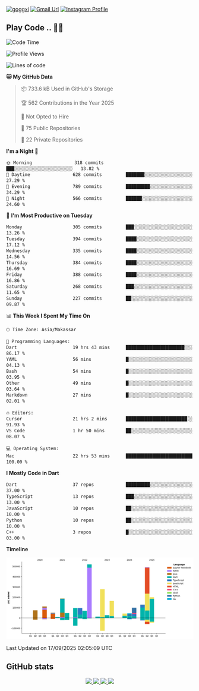[![goggxi](https://img.shields.io/badge/Portofolio-Goggxi-orange)](https://goggxi.github.io)
[![Gmail Url](https://img.shields.io/twitter/url?label=Goggxi@gmail.com&logo=gmail&style=social&url=http%3A%2F%2Fmailto%3Acontact.Goggxi@gmail.com)](mailto:Goggxi@gmail.com) [![Instagram Profile](https://img.shields.io/twitter/url?label=moh_rifkan&logo=instagram&style=social&url=https://www.instagram.com/moh_rifkan/)](https://www.instagram.com/moh_rifkan/)

## Play Code .. 💬🚀

<!-- [![Moh Rifkan GitHub stats](https://github-readme-stats.vercel.app/api?username=goggxi&count_private=true&show_icons=true&theme=dracula&custom_title=Goggxi%20Statistic%20🚀)](https://github.com/goggxi/goggxi)

[![Top Langs](https://github-readme-stats.vercel.app/api/top-langs/?username=goggxi&langs_count=8&layout=compact&show_icons=true&theme=dracula)](https://github.com/goggxi/goggxi) -->

<!--START_SECTION:waka-->
![Code Time](http://img.shields.io/badge/Code%20Time-4%2C527%20hrs%2042%20mins-blue)

![Profile Views](http://img.shields.io/badge/Profile%20Views-0-blue)

![Lines of code](https://img.shields.io/badge/From%20Hello%20World%20I%27ve%20Written-2.7%20million%20lines%20of%20code-blue)

**🐱 My GitHub Data** 

> 📦 733.6 kB Used in GitHub's Storage 
 > 
> 🏆 562 Contributions in the Year 2025
 > 
> 🚫 Not Opted to Hire
 > 
> 📜 75 Public Repositories 
 > 
> 🔑 22 Private Repositories 
 > 
**I'm a Night 🦉** 

```text
🌞 Morning                318 commits         ███░░░░░░░░░░░░░░░░░░░░░░   13.82 % 
🌆 Daytime                628 commits         ███████░░░░░░░░░░░░░░░░░░   27.29 % 
🌃 Evening                789 commits         █████████░░░░░░░░░░░░░░░░   34.29 % 
🌙 Night                  566 commits         ██████░░░░░░░░░░░░░░░░░░░   24.60 % 
```
📅 **I'm Most Productive on Tuesday** 

```text
Monday                   305 commits         ███░░░░░░░░░░░░░░░░░░░░░░   13.26 % 
Tuesday                  394 commits         ████░░░░░░░░░░░░░░░░░░░░░   17.12 % 
Wednesday                335 commits         ████░░░░░░░░░░░░░░░░░░░░░   14.56 % 
Thursday                 384 commits         ████░░░░░░░░░░░░░░░░░░░░░   16.69 % 
Friday                   388 commits         ████░░░░░░░░░░░░░░░░░░░░░   16.86 % 
Saturday                 268 commits         ███░░░░░░░░░░░░░░░░░░░░░░   11.65 % 
Sunday                   227 commits         ██░░░░░░░░░░░░░░░░░░░░░░░   09.87 % 
```


📊 **This Week I Spent My Time On** 

```text
🕑︎ Time Zone: Asia/Makassar

💬 Programming Languages: 
Dart                     19 hrs 43 mins      ██████████████████████░░░   86.17 % 
YAML                     56 mins             █░░░░░░░░░░░░░░░░░░░░░░░░   04.13 % 
Bash                     54 mins             █░░░░░░░░░░░░░░░░░░░░░░░░   03.95 % 
Other                    49 mins             █░░░░░░░░░░░░░░░░░░░░░░░░   03.64 % 
Markdown                 27 mins             █░░░░░░░░░░░░░░░░░░░░░░░░   02.01 % 

🔥 Editors: 
Cursor                   21 hrs 2 mins       ███████████████████████░░   91.93 % 
VS Code                  1 hr 50 mins        ██░░░░░░░░░░░░░░░░░░░░░░░   08.07 % 

💻 Operating System: 
Mac                      22 hrs 53 mins      █████████████████████████   100.00 % 
```

**I Mostly Code in Dart** 

```text
Dart                     37 repos            █████████░░░░░░░░░░░░░░░░   37.00 % 
TypeScript               13 repos            ███░░░░░░░░░░░░░░░░░░░░░░   13.00 % 
JavaScript               10 repos            ██░░░░░░░░░░░░░░░░░░░░░░░   10.00 % 
Python                   10 repos            ██░░░░░░░░░░░░░░░░░░░░░░░   10.00 % 
C++                      3 repos             █░░░░░░░░░░░░░░░░░░░░░░░░   03.00 % 
```



**Timeline**

![Lines of Code chart](https://raw.githubusercontent.com/Goggxi/Goggxi/main/assets/bar_graph.png)


 Last Updated on 17/09/2025 02:05:09 UTC
<!--END_SECTION:waka-->

## GitHub stats

<p align="center">
  <a href="https://github.com/goggxi">
    <img src="http://github-profile-summary-cards.vercel.app/api/cards/profile-details?username=goggxi&theme=transparent" />
  </a>
  <a href="https://github.com/goggxi">
    <img src="https://github-readme-streak-stats.herokuapp.com/?user=goggxi&hide_border=true&card_width=338&theme=transparent" />
  </a>
  <a href="https://github.com/goggxi">
    <img src="http://github-profile-summary-cards.vercel.app/api/cards/stats?username=goggxi&theme=transparent" />
  </a>
  <a href="https://github.com/goggxi">
    <img src="https://github-readme-stats.vercel.app/api/top-langs/?username=goggxi&langs_count=10&exclude_repo=&hide=c,makefile,html,css,sass,nix,nunjucks,tsql,dockerfile,shell&card_width=699&hide_border=true&theme=transparent" />
  </a>
  <!-- <br/>
  <a href="https://github.com/goggxi">
    <img src="https://komarev.com/ghpvc/?username=goggxi&color=blue&style=flat" />
  </a> -->
</p>
